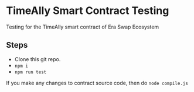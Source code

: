 # TimeAlly Smart Contract Testing
Testing for the TimeAlly smart contract of Era Swap Ecosystem

## Steps
- Clone this git repo.
- `npm i`
- `npm run test`

If you make any changes to contract source code, then do `node compile.js`
